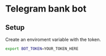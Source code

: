 # Telegram bank bot

## Setup

Create an enviroment variable with the token.

```bash
export BOT_TOKEN=YOUR_TOKEN_HERE
```
